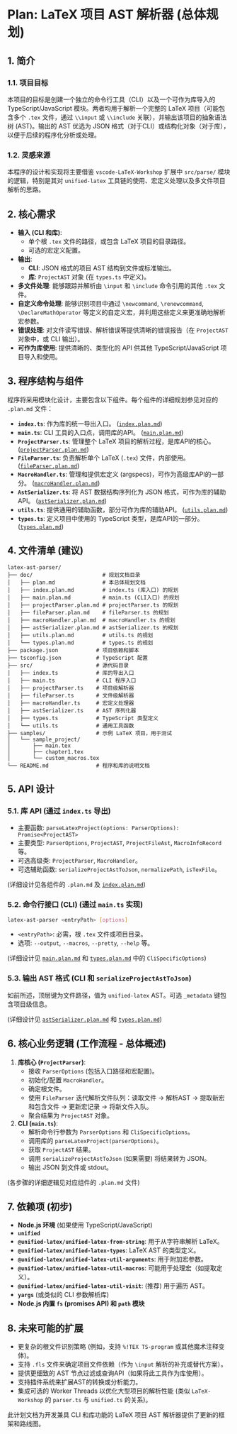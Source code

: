 # Plan: LaTeX 项目 AST 解析器 (总体规划)

## 1. 简介

### 1.1. 项目目标
本项目的目标是创建一个独立的命令行工具（CLI）以及一个可作为库导入的 TypeScript/JavaScript 模块。两者均用于解析一个完整的 LaTeX 项目（可能包含多个 `.tex` 文件，通过 `\\input` 或 `\\include` 关联），并输出该项目的抽象语法树 (AST)。输出的 AST 优选为 JSON 格式（对于CLI）或结构化对象（对于库），以便于后续的程序化分析或处理。

### 1.2. 灵感来源
本程序的设计和实现将主要借鉴 `vscode-LaTeX-Workshop` 扩展中 `src/parse/` 模块的逻辑，特别是其对 `unified-latex` 工具链的使用、宏定义处理以及多文件项目解析的思路。

## 2. 核心需求

*   **输入 (CLI 和库)**:
    *   单个根 `.tex` 文件的路径，或包含 LaTeX 项目的目录路径。
    *   可选的宏定义配置。
*   **输出**:
    *   **CLI**: JSON 格式的项目 AST 结构到文件或标准输出。
    *   **库**: `ProjectAST` 对象 (在 `types.ts` 中定义)。
*   **多文件处理**: 能够跟踪并解析由 `\input` 和 `\include` 命令引用的其他 `.tex` 文件。
*   **自定义命令处理**: 能够识别项目中通过 `\newcommand`, `\renewcommand`, `\DeclareMathOperator` 等定义的自定义宏，并利用这些定义来更准确地解析宏参数。
*   **错误处理**: 对文件读写错误、解析错误等提供清晰的错误报告（在 `ProjectAST` 对象中，或 CLI 输出）。
*   **可作为库使用**: 提供清晰的、类型化的 API 供其他 TypeScript/JavaScript 项目导入和使用。

## 3. 程序结构与组件

程序将采用模块化设计，主要包含以下组件。每个组件的详细规划参见对应的 `.plan.md` 文件：

*   **`index.ts`**: 作为库的统一导出入口。 ([`index.plan.md`](./index.plan.md))
*   **`main.ts`**: CLI 工具的入口点，调用库的API。 ([`main.plan.md`](./main.plan.md))
*   **`ProjectParser.ts`**: 管理整个 LaTeX 项目的解析过程，是库API的核心。 ([`projectParser.plan.md`](./projectParser.plan.md))
*   **`FileParser.ts`**: 负责解析单个 LaTeX (`.tex`) 文件，内部使用。 ([`fileParser.plan.md`](./fileParser.plan.md))
*   **`MacroHandler.ts`**: 管理和提供宏定义 (argspecs)，可作为高级库API的一部分。 ([`macroHandler.plan.md`](./macroHandler.plan.md))
*   **`AstSerializer.ts`**: 将 AST 数据结构序列化为 JSON 格式，可作为库的辅助API。 ([`astSerializer.plan.md`](./astSerializer.plan.md))
*   **`utils.ts`**: 提供通用的辅助函数，部分可作为库的辅助API。 ([`utils.plan.md`](./utils.plan.md))
*   **`types.ts`**: 定义项目中使用的 TypeScript 类型，是库API的一部分。 ([`types.plan.md`](./types.plan.md))

## 4. 文件清单 (建议)

```
latex-ast-parser/
├── doc/                      # 规划文档目录
│   ├── plan.md               # 本总体规划文档
│   ├── index.plan.md         # index.ts (库入口) 的规划
│   ├── main.plan.md          # main.ts (CLI入口) 的规划
│   ├── projectParser.plan.md # projectParser.ts 的规划
│   ├── fileParser.plan.md    # fileParser.ts 的规划
│   ├── macroHandler.plan.md  # macroHandler.ts 的规划
│   ├── astSerializer.plan.md # astSerializer.ts 的规划
│   ├── utils.plan.md         # utils.ts 的规划
│   └── types.plan.md         # types.ts 的规划
├── package.json            # 项目依赖和脚本
├── tsconfig.json           # TypeScript 配置
├── src/                    # 源代码目录
│   ├── index.ts            # 库的导出入口
│   ├── main.ts             # CLI 程序入口
│   ├── projectParser.ts    # 项目级解析器
│   ├── fileParser.ts       # 文件级解析器
│   ├── macroHandler.ts     # 宏定义处理器
│   ├── astSerializer.ts    # AST 序列化器
│   ├── types.ts            # TypeScript 类型定义
│   └── utils.ts            # 通用工具函数
├── samples/                # 示例 LaTeX 项目，用于测试
│   └── sample_project/
│       ├── main.tex
│       ├── chapter1.tex
│       └── custom_macros.tex
└── README.md               # 程序和库的说明文档
```

## 5. API 设计

### 5.1. 库 API (通过 `index.ts` 导出)

*   主要函数: `parseLatexProject(options: ParserOptions): Promise<ProjectAST>`
*   主要类型: `ParserOptions`, `ProjectAST`, `ProjectFileAst`, `MacroInfoRecord` 等。
*   可选高级类: `ProjectParser`, `MacroHandler`。
*   可选辅助函数: `serializeProjectAstToJson`, `normalizePath`, `isTexFile`。

(详细设计见各组件的 `.plan.md` 及 [`index.plan.md`](./index.plan.md))

### 5.2. 命令行接口 (CLI) (通过 `main.ts` 实现)

```bash
latex-ast-parser <entryPath> [options]
```

*   `<entryPath>`: 必需，根 `.tex` 文件或项目目录。
*   选项: `--output`, `--macros`, `--pretty`, `--help` 等。

(详细设计见 [`main.plan.md`](./main.plan.md) 和 [`types.plan.md`](./types.plan.md) 中的 `CliSpecificOptions`)

### 5.3. 输出 AST 格式 (CLI 和 `serializeProjectAstToJson`)

如前所述，顶层键为文件路径，值为 `unified-latex` AST。可选 `_metadata` 键包含项目级信息。

(详细设计见 [`astSerializer.plan.md`](./astSerializer.plan.md) 和 [`types.plan.md`](./types.plan.md))

## 6. 核心业务逻辑 (工作流程 - 总体概述)

1.  **库核心 (`ProjectParser`)**: 
    *   接收 `ParserOptions` (包括入口路径和宏配置)。
    *   初始化/配置 `MacroHandler`。
    *   确定根文件。
    *   使用 `FileParser` 迭代解析文件队列：读取文件 -> 解析AST -> 提取新宏和包含文件 -> 更新宏记录 -> 将新文件入队。
    *   聚合结果为 `ProjectAST` 对象。
2.  **CLI (`main.ts`)**: 
    *   解析命令行参数为 `ParserOptions` 和 `CliSpecificOptions`。
    *   调用库的 `parseLatexProject(parserOptions)`。
    *   获取 `ProjectAST` 结果。
    *   调用 `serializeProjectAstToJson` (如果需要) 将结果转为 JSON。
    *   输出 JSON 到文件或 stdout。

(各步骤的详细逻辑见对应组件的 `.plan.md` 文件)

## 7. 依赖项 (初步)

*   **Node.js 环境** (如果使用 TypeScript/JavaScript)
*   **`unified`**
*   **`@unified-latex/unified-latex-from-string`**: 用于从字符串解析 LaTeX。
*   **`@unified-latex/unified-latex-types`**: LaTeX AST 的类型定义。
*   **`@unified-latex/unified-latex-util-arguments`**: 用于附加宏参数。
*   **`@unified-latex/unified-latex-util-macros`**: 可能用于处理宏（如提取定义）。
*   **`@unified-latex/unified-latex-util-visit`**: (推荐) 用于遍历 AST。
*   **`yargs`** (或类似的 CLI 参数解析库)
*   **Node.js 内置 `fs` (promises API) 和 `path` 模块**

## 8. 未来可能的扩展

*   更复杂的根文件识别策略 (例如，支持 `%!TEX TS-program` 或其他魔术注释变体)。
*   支持 `.fls` 文件来确定项目文件依赖（作为 `\input` 解析的补充或替代方案）。
*   提供更细致的 AST 节点过滤或查询API（如果将此工具作为库使用）。
*   支持插件系统来扩展AST的转换或分析能力。
*   集成可选的 Worker Threads 以优化大型项目的解析性能 (类似 `LaTeX-Workshop` 的 `parser.ts` 与 `unified.ts` 的关系)。

此计划文档为开发兼具 CLI 和库功能的 LaTeX 项目 AST 解析器提供了更新的框架和路线图。 
